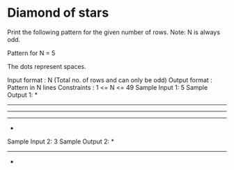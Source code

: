 # Diamond of stars

Print the following pattern for the given number of rows.
Note: N is always odd.


Pattern for N = 5



The dots represent spaces.



Input format :
N (Total no. of rows and can only be odd)
Output format :
Pattern in N lines
Constraints :
1 <= N <= 49
Sample Input 1:
5
Sample Output 1:
  *
 ***
*****
 ***
  *
Sample Input 2:
3
Sample Output 2:
  *
 ***
  *